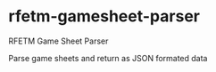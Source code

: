 # rfetm-gamesheet-parser
RFETM Game Sheet Parser

Parse game sheets and return as JSON formated data
